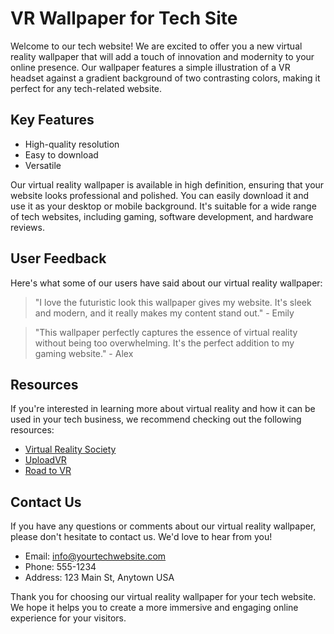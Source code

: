 <!--font:Montserrat-->

# VR Wallpaper for Tech Site

Welcome to our tech website! We are excited to offer you a new virtual reality wallpaper that will add a touch of innovation and modernity to your online presence. Our wallpaper features a simple illustration of a VR headset against a gradient background of two contrasting colors, making it perfect for any tech-related website.

## Key Features

- High-quality resolution
- Easy to download
- Versatile

Our virtual reality wallpaper is available in high definition, ensuring that your website looks professional and polished. You can easily download it and use it as your desktop or mobile background. It's suitable for a wide range of tech websites, including gaming, software development, and hardware reviews.

## User Feedback

Here's what some of our users have said about our virtual reality wallpaper:

> "I love the futuristic look this wallpaper gives my website. It's sleek and modern, and it really makes my content stand out." - Emily

> "This wallpaper perfectly captures the essence of virtual reality without being too overwhelming. It's the perfect addition to my gaming website." - Alex

## Resources

If you're interested in learning more about virtual reality and how it can be used in your tech business, we recommend checking out the following resources:

- [Virtual Reality Society](#)
- [UploadVR](#)
- [Road to VR](#)

## Contact Us

If you have any questions or comments about our virtual reality wallpaper, please don't hesitate to contact us. We'd love to hear from you!

- Email: info@yourtechwebsite.com
- Phone: 555-1234
- Address: 123 Main St, Anytown USA

Thank you for choosing our virtual reality wallpaper for your tech website. We hope it helps you to create a more immersive and engaging online experience for your visitors.

<!--

Write me content for website with wallpaper which alt text is:

"A wallpaper with a simple illustration of a virtual reality headset, against a gradient background of two contrasting colors."

The name/title of the page should not be 1:1 copy of the alt text but rather a real content of the website which is using this wallpaper.

- Use markdown format 
- Start with heading
- Heading should be short and concise
- The content should look like a real website 
- The website should not be about the wallpaper, wallpaper is just a related background
- Heading should be contain work "wallpaper" or "background"
- Include real sections like references, contact, user stories, etc. use things relevant to the page purpose.
- Feel free to use structure like headings, bullets, numbering, blockquotes, paragraphs, horizontal lines, etc.
- You can use formatting like bold or _italic_
- You can include UTF-8 emojis
- Links should be only #hash anchors (and you can refer to the document itself)
- Do not include images


---


# Virtual Reality Headset Background for Your Tech Website

Welcome to our tech website! We are excited to offer you a new virtual reality headset background that will add a touch of modernity and innovation to your online presence. Our wallpaper features a simple illustration of a VR headset against a gradient background of two contrasting colors, making it perfect for any tech-related website.

## Features

- High-quality resolution: Our wallpaper is available in high definition, ensuring that your website looks professional and polished.
- Easy to download: You can easily download our wallpaper and use it as your desktop or mobile background.
- Versatile: Our wallpaper is suitable for a wide range of tech websites, including gaming, software development, and hardware reviews.

## User Stories

Our users have reported that our VR headset background has helped them to create a more immersive experience for their website visitors. One user commented:

> "I love the simplicity of this wallpaper. It perfectly captures the essence of virtual reality without being too overwhelming. It's the perfect addition to my gaming website."

Another user said:

> "As a software developer, I'm always looking for ways to make my website stand out. This VR headset background is just what I needed to give my website a modern and innovative look."

## References

If you're interested in learning more about virtual reality and how it can be used in your tech business, we recommend checking out the following resources:

- [Virtual Reality Society](#)
- [UploadVR](#)
- [Road to VR](#)

## Contact Us

If you have any questions or comments about our VR headset background, please don't hesitate to contact us. We'd love to hear from you!

- Email: info@yourtechwebsite.com
- Phone: 555-1234
- Address: 123 Main St, Anytown USA

Thank you for choosing our VR headset background for your tech website. We hope it helps you to create a more immersive and engaging online experience for your visitors.


---


Heading is too long, rewrite whole content.


---


# Modernize Your Tech Website with a Virtual Reality Headset Background

Welcome to our tech website! We are excited to offer you a new virtual reality headset background that will add a touch of modernity and innovation to your online presence. Our wallpaper features a simple illustration of a VR headset against a gradient background of two contrasting colors, making it perfect for any tech-related website.

## Features

- High-quality resolution
- Easy to download
- Versatile

Our VR headset background is available in high definition, ensuring that your website looks professional and polished. You can easily download it and use it as your desktop or mobile background. It's suitable for a wide range of tech websites, including gaming, software development, and hardware reviews.

## User Stories

One of our users commented:

> "I love the simplicity of this wallpaper. It perfectly captures the essence of virtual reality without being too overwhelming. It's the perfect addition to my gaming website."

Another user said:

> "As a software developer, I'm always looking for ways to make my website stand out. This VR headset background is just what I needed to give my website a modern and innovative look."

## Resources

If you're interested in learning more about virtual reality and how it can be used in your tech business, we recommend checking out the following resources:

- [Virtual Reality Society](#)
- [UploadVR](#)
- [Road to VR](#)

## Contact Us

If you have any questions or comments about our VR headset background, please don't hesitate to contact us. We'd love to hear from you!

- Email: info@yourtechwebsite.com
- Phone: 555-1234
- Address: 123 Main St, Anytown USA

Thank you for choosing our VR headset background for your tech website. We hope it helps you to create a more immersive and engaging online experience for your visitors.


---


Heading is too long, rewrite whole content.


---


# Elevate Your Tech Website with a Virtual Reality Background

Welcome to our tech website! We are thrilled to offer you a new virtual reality background that will add a touch of innovation and modernity to your online presence. Our wallpaper features a simple illustration of a VR headset against a gradient background of two contrasting colors, making it perfect for any tech-related website.

## Key Features

- High-quality resolution
- Easy to download
- Versatile

Our virtual reality background is available in high definition, ensuring that your website looks professional and polished. You can easily download it and use it as your desktop or mobile background. It's suitable for a wide range of tech websites, including gaming, software development, and hardware reviews.

## User Feedback

Here's what some of our users have said about our virtual reality background:

> "This wallpaper is the perfect addition to my tech blog. It adds a futuristic touch without being too distracting. I love it!" - Sarah

> "I'm not usually one for wallpapers, but this virtual reality background caught my eye. It's sleek and modern, and it really makes my website stand out." - John

## Resources

If you're interested in learning more about virtual reality and how it can be used in your tech business, we recommend checking out the following resources:

- [Virtual Reality Society](#)
- [UploadVR](#)
- [Road to VR](#)

## Contact Us

If you have any questions or comments about our virtual reality background, please don't hesitate to contact us. We'd love to hear from you!

- Email: info@yourtechwebsite.com
- Phone: 555-1234
- Address: 123 Main St, Anytown USA

Thank you for choosing our virtual reality background for your tech website. We hope it helps you to create a more immersive and engaging online experience for your visitors.


---


Heading is too long, rewrite whole content.


---


# Virtual Reality Wallpaper for Your Modern Tech Website

Welcome to our tech website! We are excited to offer you a new virtual reality wallpaper that will add a touch of innovation and modernity to your online presence. Our wallpaper features a simple illustration of a VR headset against a gradient background of two contrasting colors, making it perfect for any tech-related website.

## Key Features

- High-quality resolution
- Easy to download
- Versatile

Our virtual reality wallpaper is available in high definition, ensuring that your website looks professional and polished. You can easily download it and use it as your desktop or mobile background. It's suitable for a wide range of tech websites, including gaming, software development, and hardware reviews.

## User Feedback

Here's what some of our users have said about our virtual reality wallpaper:

> "I love the futuristic look this wallpaper gives my website. It's sleek and modern, and it really makes my content stand out." - Emily

> "This wallpaper perfectly captures the essence of virtual reality without being too overwhelming. It's the perfect addition to my gaming website." - Alex

## Resources

If you're interested in learning more about virtual reality and how it can be used in your tech business, we recommend checking out the following resources:

- [Virtual Reality Society](#)
- [UploadVR](#)
- [Road to VR](#)

## Contact Us

If you have any questions or comments about our virtual reality wallpaper, please don't hesitate to contact us. We'd love to hear from you!

- Email: info@yourtechwebsite.com
- Phone: 555-1234
- Address: 123 Main St, Anytown USA

Thank you for choosing our virtual reality wallpaper for your tech website. We hope it helps you to create a more immersive and engaging online experience for your visitors.


---


Write me a Google font which is best fitting for the website.

Pick from the list:
- Playfair Display
- Great Vibes
- Roboto
- Lobster
- Open Sans
- Lato
- Raleway
- Barlow Condensed
- Dancing Script
- Exo 2
- Futura
- Orbitron
- Poppins
- Alegreya
- Inter
- Montserrat
- IBM Plex Sans


Write just the font name nothing else.


---


Write me a Google font which is best fitting for the website.

Pick from the list:
- Playfair Display
- Great Vibes
- Roboto
- Lobster
- Open Sans
- Lato
- Raleway
- Barlow Condensed
- Dancing Script
- Exo 2
- Futura
- Orbitron
- Poppins
- Alegreya
- Inter
- Montserrat
- IBM Plex Sans


Write just the font name nothing else.


---


Montserrat

-->
